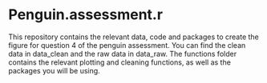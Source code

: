 # Penguin.assessment.r
This repository contains the relevant data, code and packages to create the figure for question 4 of the penguin assessment. 
You can find the clean data in data_clean and the raw data in data_raw. 
The functions folder contains the relevant plotting and cleaning functions, as well as the packages you will be using.  
